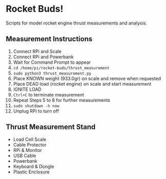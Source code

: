 # Rocket Buds!
Scripts for model rocket engine thrust measurements and analysis.

## Measurement Instructions
1. Connect RPi and Scale
2. Connect RPi and Powerbank
3. Wait for Command Prompt to appear
4. `cd /home/pi/rocket-buds/thrust_measurement`
5. `sudo python3 thrust_measurement.py`
6. Place KNOWN weight (933.0gr) on scale and remove when requested
7. Place DEAD load (rocket engine) on scale and start measurement
8. IGNITE LOAD
9. `Ctrl+C` to terminate measurement
10. Repeat Steps 5 to 8 for further measurements
11. `sudo shutdown -h now`
12. Unplug RPi to turn off

## Thrust Measurement Stand
- Load Cell Scale
- Cable Protector
- RPi & Monitor
- USB Cable
- Powerbank
- Keyboard & Dongle
- Plastic Enclosure
